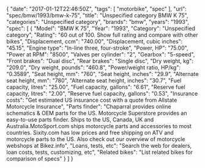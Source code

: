 {
    "date": "2017-01-12T22:46:50Z",
    "tags": [
        "motorbike",
        "spec"
    ],
    "url": "spec\/bmw\/1993\/bmw-k-75",
    "title": "Unspecified category BMW K 75",
    "categories": "Unspecified category",
    "brands": "bmw",
    "years": "1993",
    "spec": [
        {
            "Model": "BMW K 75",
            "Year": "1993",
            "Category": "Unspecified category",
            "Rating": "60 out of 100. Show full rating and compare with other bikes",
            "Displacement, ccm": "740.00",
            "Displacement, cubic inches": "45.15",
            "Engine type": "In-line three, four-stroke",
            "Power, HP": "75.00",
            "Power at RPM": "8500",
            "Valves per cylinder": "2",
            "Gearbox": "5-speed",
            "Front brakes": "Dual disc",
            "Rear brakes": "Single disc",
            "Dry weight, kg": "209.0",
            "Dry weight, pounds": "460.8",
            "Power\/weight ratio, HP\/kg": "0.3589",
            "Seat height, mm": "760",
            "Seat height, inches": "29.9",
            "Alternate seat height, mm": "780",
            "Alternate seat height, inches": "30.7",
            "Fuel capacity, litres": "25.00",
            "Fuel capacity, gallons": "6.61",
            "Reserve fuel capacity, litres": "2.00",
            "Reserve fuel capacity, gallons": "0.53",
            "Insurance costs": "Get estimated US insurance cost with a quote from Allstate Motorcycle Insurance",
            "Parts finder": "Chaparral provides online schematics & OEM parts for the US.   Motorcycle Superstore provides an easy-to-use parts finder. Ships to the US, Canada, UK and Australia.MotoSport.com ships motorcycle parts and accessories to most countries.    Sixity.com has low prices and free shipping on ATV and motorcycle parts to the US. Also check out our overview of motorcycle webshops at Bikez.info",
            "Loans, tests, etc": "Search the web for dealers, loan costs, tests, customizing, etc",
            "Related bikes": "List related bikes for comparison of specs"
        }
    ]
}
